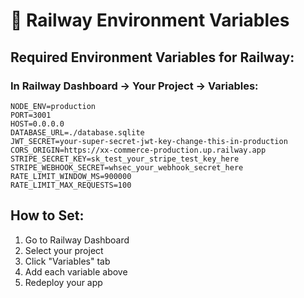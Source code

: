 # 🚀 Railway Environment Variables

## Required Environment Variables for Railway:

### In Railway Dashboard → Your Project → Variables:

```
NODE_ENV=production
PORT=3001
HOST=0.0.0.0
DATABASE_URL=./database.sqlite
JWT_SECRET=your-super-secret-jwt-key-change-this-in-production
CORS_ORIGIN=https://xx-commerce-production.up.railway.app
STRIPE_SECRET_KEY=sk_test_your_stripe_test_key_here
STRIPE_WEBHOOK_SECRET=whsec_your_webhook_secret_here
RATE_LIMIT_WINDOW_MS=900000
RATE_LIMIT_MAX_REQUESTS=100
```

## How to Set:
1. Go to Railway Dashboard
2. Select your project
3. Click "Variables" tab
4. Add each variable above
5. Redeploy your app
